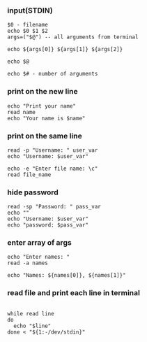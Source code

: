 ### input(STDIN)

```
$0 - filename
echo $0 $1 $2
args=("$@") -- all arguments from terminal

echo ${args[0]} ${args[1]} ${args[2]}

echo $@

echo $# - number of arguments
```

### print on the new line

```
echo "Print your name"
read name
echo "Your name is $name"
```

### print on the same line

```
read -p "Username: " user_var
echo "Username: $user_var"

echo -e "Enter file name: \c"
read file_name
```

### hide password

```
read -sp "Password: " pass_var
echo ""
echo "Username: $user_var"
echo "password: $pass_var"
```

### enter array of args

```
echo "Enter names: "
read -a names

echo "Names: ${names[0]}, ${names[1]}"
```

### read file and print each line in terminal

```

while read line
do
  echo "$line"
done < "${1:-/dev/stdin}"
```
